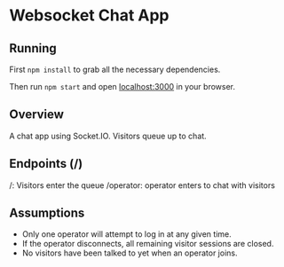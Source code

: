 # Websocket Chat App

## Running

First `npm install` to grab all the necessary dependencies.

Then run `npm start` and open <localhost:3000> in your browser.

## Overview

A chat app using Socket.IO. Visitors queue up to chat.

## Endpoints (/)

/: Visitors enter the queue
/operator: operator enters to chat with visitors

## Assumptions
* Only one operator will attempt to log in at any given time.
* If the operator disconnects, all remaining visitor sessions are closed.
* No visitors have been talked to yet when an operator joins.
